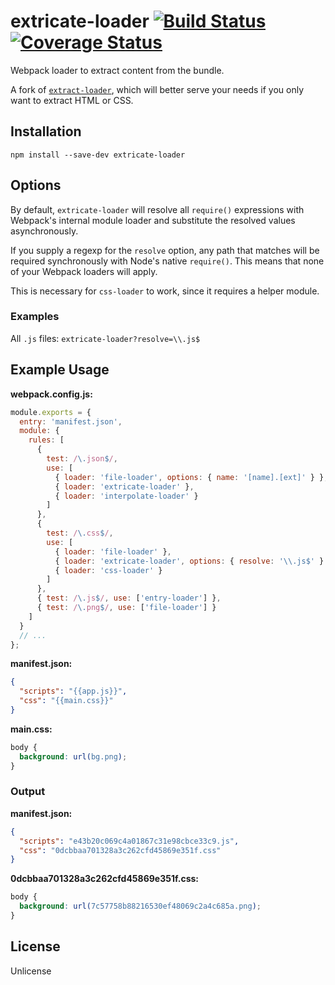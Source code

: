 # extricate-loader [![Build Status](https://travis-ci.org/erikdesjardins/extricate-loader.svg?branch=master)](https://travis-ci.org/erikdesjardins/extricate-loader) [![Coverage Status](https://coveralls.io/repos/github/erikdesjardins/extricate-loader/badge.svg?branch=master)](https://coveralls.io/github/erikdesjardins/extricate-loader?branch=master)

Webpack loader to extract content from the bundle.

A fork of [`extract-loader`](https://github.com/peerigon/extract-loader), which will better serve your needs if you only want to extract HTML or CSS.

## Installation

`npm install --save-dev extricate-loader`

## Options

By default, `extricate-loader` will resolve all `require()` expressions with Webpack's internal module loader and substitute the resolved values asynchronously.

If you supply a regexp for the `resolve` option, any path that matches will be required synchronously with Node's native `require()`.
This means that none of your Webpack loaders will apply.

This is necessary for `css-loader` to work, since it requires a helper module.

### Examples

All `.js` files: `extricate-loader?resolve=\\.js$`

## Example Usage

**webpack.config.js:**
```js
module.exports = {
  entry: 'manifest.json',
  module: {
    rules: [
      {
        test: /\.json$/,
        use: [
          { loader: 'file-loader', options: { name: '[name].[ext]' } },
          { loader: 'extricate-loader' },
          { loader: 'interpolate-loader' }
        ]
      },
      {
        test: /\.css$/,
        use: [
          { loader: 'file-loader' },
          { loader: 'extricate-loader', options: { resolve: '\\.js$' } },
          { loader: 'css-loader' }
        ]
      },
      { test: /\.js$/, use: ['entry-loader'] },
      { test: /\.png$/, use: ['file-loader'] }
    ]
  }
  // ...
};
```

**manifest.json:**

```json
{
  "scripts": "{{app.js}}",
  "css": "{{main.css}}"
}
```

**main.css:**

```css
body {
  background: url(bg.png);
}
```

### Output

**manifest.json:**

```json
{
  "scripts": "e43b20c069c4a01867c31e98cbce33c9.js",
  "css": "0dcbbaa701328a3c262cfd45869e351f.css"
}
```

**0dcbbaa701328a3c262cfd45869e351f.css:**

```css
body {
  background: url(7c57758b88216530ef48069c2a4c685a.png);
}
```

## License

Unlicense
